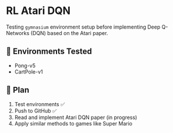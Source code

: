 # RL Atari DQN

Testing `gymnasium` environment setup before implementing Deep Q-Networks (DQN) based on the Atari paper.

## 🧪 Environments Tested

- Pong-v5
- CartPole-v1

## 🚀 Plan

1. Test environments ✅
2. Push to GitHub ✅
3. Read and implement Atari DQN paper (in progress)
4. Apply similar methods to games like Super Mario
